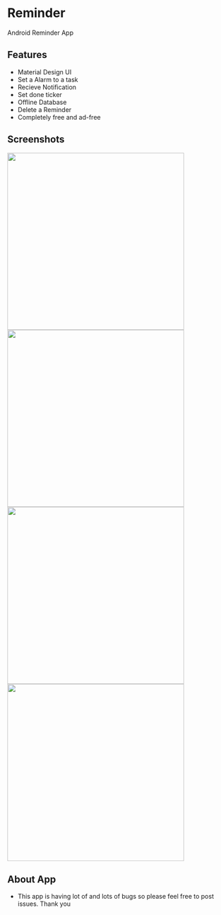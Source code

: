 # Reminder
Android Reminder App

Features
-------

- Material Design UI
- Set a Alarm to a task 
- Recieve Notification
- Set done ticker
- Offline Database 
- Delete a Reminder 
- Completely free and ad-free

Screenshots
-------
<img src="https://github.com/karma9874/Reminder/blob/master/Screenshots/Screenshot_20180120-203350.png" width="400">

<img src="https://github.com/karma9874/Reminder/blob/master/Screenshots/Screenshot_20180120-202905.png" width="400">

<img src="https://github.com/karma9874/Reminder/blob/master/Screenshots/Screenshot_20180120-203018.png" width="400">

<img src="https://github.com/karma9874/Reminder/blob/master/Screenshots/Screenshot_20180120-203024.png" width="400">


 
About App
-------
- This app is having lot of and lots of bugs so please feel free to post issues. Thank you 
